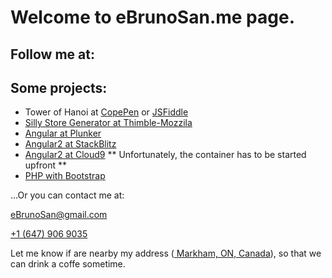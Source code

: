 <script defer src="https://use.fontawesome.com/releases/v5.0.10/js/all.js" integrity="sha384-slN8GvtUJGnv6ca26v8EzVaR9DC58QEwsIk9q1QXdCU8Yu8ck/tL/5szYlBbqmS+" crossorigin="anonymous"></script>


# Welcome to eBrunoSan.me page.
## Follow me at:
[<i class="fab fa-github fa-3x"></i>](https://github.com/ebrunosan)
[<i class="fab fa-gitlab fa-3x"></i>](https://gitlab.com/ebrunosan)
[<i class="fab fa-linkedin fa-3x"></i>](https://www.linkedin.com/in/ebrunosan)
[<i class="fab fa-twitter fa-3x"></i>](https://twitter.com/ebrunosan)
[<i class="fab fa-wordpress fa-3x"></i>](https://ebrunosan.wordpress.com/)

## Some projects:
- Tower of Hanoi at [CopePen](https://codepen.io/ebrunosan/pen/NMRoZX) or [JSFiddle](https://jsfiddle.net/ebrunosan/8hkxot4a/)
- [Silly Store Generator at Thimble-Mozzila](https://thimbleprojects.org/ebrunosan/467686)
- [Angular at Plunker](https://embed.plnkr.co/uVy4H64hZBmzucoHjXM3/)
- [Angular2 at StackBlitz](https://stackblitz.com/edit/angular-qijtbn)
- [Angular2 at Cloud9](https://angular2-bdasilvasantos00.c9users.io/) ** Unfortunately, the container has to be started upfront **
- [PHP with Bootstrap](http://web.ebrunosan.epizy.com)

...Or you can contact me at:

[<i class="fas fa-envelope fa-3x"></i> eBrunoSan@gmail.com](mailto:ebrunosan@gmail.com)

[<i class="fas fa-phone" fa-3x></i> +1 (647) 906 9035](tel:+16479069035)

Let me know if are nearby my address ([<i class="fas fa-map-marker-alt"></i> Markham, ON, Canada](https://goo.gl/maps/fSSwMpRAKRx)), so that we can drink a coffe sometime.
